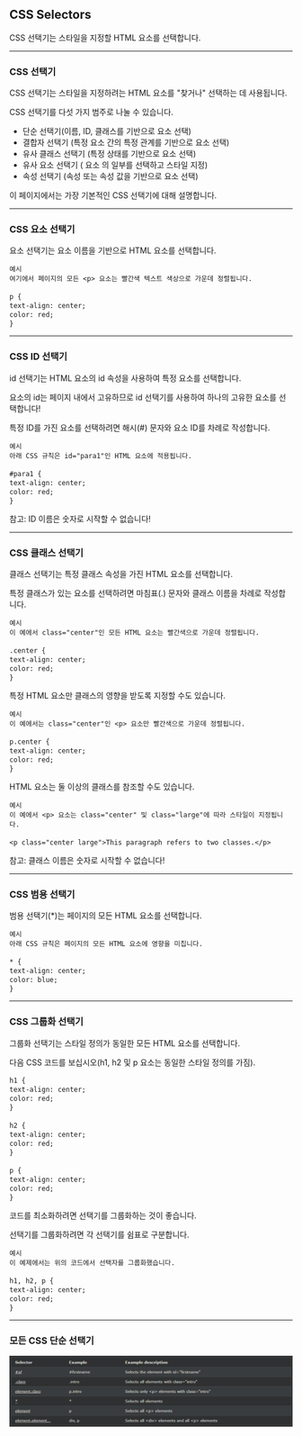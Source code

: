## CSS Selectors

CSS 선택기는 스타일을 지정할 HTML 요소를 선택합니다.

***
### CSS 선택기
CSS 선택기는 스타일을 지정하려는 HTML 요소를 "찾거나" 선택하는 데 사용됩니다.

CSS 선택기를 다섯 가지 범주로 나눌 수 있습니다.

- 단순 선택기(이름, ID, 클래스를 기반으로 요소 선택)
- 결합자 선택기 (특정 요소 간의 특정 관계를 기반으로 요소 선택)
- 유사 클래스 선택기 (특정 상태를 기반으로 요소 선택)
- 유사 요소 선택기 ( 요소 의 일부를 선택하고 스타일 지정)
- 속성 선택기 (속성 또는 속성 값을 기반으로 요소 선택)

이 페이지에서는 가장 기본적인 CSS 선택기에 대해 설명합니다.

***
### CSS 요소 선택기
요소 선택기는 요소 이름을 기반으로 HTML 요소를 선택합니다.

    예시
    여기에서 페이지의 모든 <p> 요소는 빨간색 텍스트 색상으로 가운데 정렬됩니다. 

    p {
    text-align: center;
    color: red;
    }

***
### CSS ID 선택기
id 선택기는 HTML 요소의 id 속성을 사용하여 특정 요소를 선택합니다.

요소의 id는 페이지 내에서 고유하므로 id 선택기를 사용하여 하나의 고유한 요소를 선택합니다!

특정 ID를 가진 요소를 선택하려면 해시(#) 문자와 요소 ID를 차례로 작성합니다.

    예시
    아래 CSS 규칙은 id="para1"인 HTML 요소에 적용됩니다. 

    #para1 {
    text-align: center;
    color: red;
    }

참고: ID 이름은 숫자로 시작할 수 없습니다!

***
### CSS 클래스 선택기
클래스 선택기는 특정 클래스 속성을 가진 HTML 요소를 선택합니다.

특정 클래스가 있는 요소를 선택하려면 마침표(.) 문자와 클래스 이름을 차례로 작성합니다.

    예시
    이 예에서 class="center"인 모든 HTML 요소는 빨간색으로 가운데 정렬됩니다. 

    .center {
    text-align: center;
    color: red;
    }

특정 HTML 요소만 클래스의 영향을 받도록 지정할 수도 있습니다.

    예시
    이 예에서는 class="center"인 <p> 요소만 빨간색으로 가운데 정렬됩니다. 

    p.center {
    text-align: center;
    color: red;
    }

HTML 요소는 둘 이상의 클래스를 참조할 수도 있습니다.

    예시
    이 예에서 <p> 요소는 class="center" 및 class="large"에 따라 스타일이 지정됩니다. 

    <p class="center large">This paragraph refers to two classes.</p>

참고: 클래스 이름은 숫자로 시작할 수 없습니다!

***
### CSS 범용 선택기
범용 선택기(*)는 페이지의 모든 HTML 요소를 선택합니다.

    예시
    아래 CSS 규칙은 페이지의 모든 HTML 요소에 영향을 미칩니다. 

    * {
    text-align: center;
    color: blue;
    }

***
### CSS 그룹화 선택기
그룹화 선택기는 스타일 정의가 동일한 모든 HTML 요소를 선택합니다.

다음 CSS 코드를 보십시오(h1, h2 및 p 요소는 동일한 스타일 정의를 가짐).

    h1 {
    text-align: center;
    color: red;
    }

    h2 {
    text-align: center;
    color: red;
    }

    p {
    text-align: center;
    color: red;
    }

코드를 최소화하려면 선택기를 그룹화하는 것이 좋습니다.

선택기를 그룹화하려면 각 선택기를 쉼표로 구분합니다.

    예시
    이 예제에서는 위의 코드에서 선택자를 그룹화했습니다. 

    h1, h2, p {
    text-align: center;
    color: red;
    }

***
### 모든 CSS 단순 선택기

<img src='./img/css_selector.png'>
